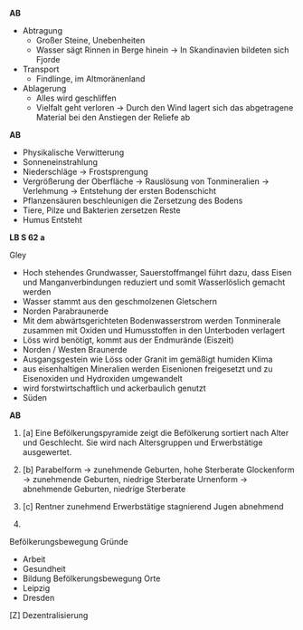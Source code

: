 **AB**

- Abtragung
	- Großer Steine, Unebenheiten
	- Wasser sägt Rinnen in Berge hinein
		-> In Skandinavien bildeten sich Fjorde
- Transport
	- Findlinge, im Altmoränenland
- Ablagerung
	- Alles wird geschliffen
	- Vielfalt geht verloren
		-> Durch den Wind lagert sich das abgetragene Material bei den Anstiegen der Reliefe ab


**AB**
* Physikalische Verwitterung
* Sonneneinstrahlung
* Niederschläge -> Frostsprengung
* Vergrößerung der Oberfläche -> Rauslösung von Tonmineralien -> Verlehmung -> Entstehung der ersten Bodenschicht
* Pflanzensäuren beschleunigen die Zersetzung des Bodens
* Tiere, Pilze und Bakterien zersetzen Reste
* Humus Entsteht

**LB S 62 a**

Gley
 - Hoch stehendes Grundwasser, Sauerstoffmangel führt dazu, dass Eisen und Manganverbindungen 	reduziert und somit Wasserlöslich gemacht werden
 - Wasser stammt aus den geschmolzenen Gletschern
 - Norden
Parabraunerde
 - Mit dem abwärtsgerichteten Bodenwasserstrom werden Tonminerale zusammen mit Oxiden und Humusstoffen in den Unterboden verlagert
 - Löss wird benötigt, kommt aus der Endmurände (Eiszeit)
 - Norden / Westen
Braunerde
 - Ausgangsgestein wie Löss oder Granit im gemäßigt humiden Klima
 - aus eisenhaltigen Mineralien werden Eisenionen freigesetzt und zu Eisenoxiden und Hydroxiden umgewandelt
 - wird forstwirtschaftlich und ackerbaulich genutzt
 - Süden

**AB**

1. [a]
Eine Befölkerungspyramide zeigt die Befölkerung sortiert nach Alter und Geschlecht. Sie wird nach Altersgruppen und Erwerbstätige ausgewertet.

1. [b]
Parabelform	-> zunehmende Geburten, hohe Sterberate
Glockenform	-> zunehmende Geburten, niedrige Sterberate
Urnenform	-> abnehmende Geburten, niedrige Sterberate

1. [c]
Rentner zunehmend
Erwerbstätige stagnierend
Jugen abnehmend

1. 
Befölkerungsbewegung Gründe
- Arbeit
- Gesundheit
- Bildung
Befölkerungsbewegung Orte
- Leipzig
- Dresden

[Z] Dezentralisierung